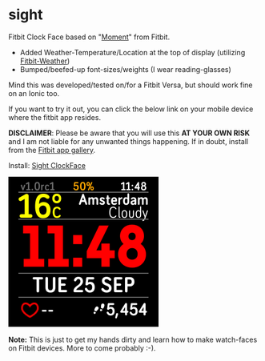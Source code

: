 # sight
Fitbit Clock Face based on "<a href="https://github.com/Fitbit/sdk-moment">Moment</a>" from Fitbit.

- Added Weather-Temperature/Location at the top of display (utilizing <a href="https://github.com/gregoiresage/fitbit-weather">Fitbit-Weather</a>)
- Bumped/beefed-up font-sizes/weights (I wear reading-glasses)

Mind this was developed/tested on/for a Fitbit Versa, but should work fine on an Ionic too.

If you want to try it out, you can click the below link on your mobile device where the fitbit app resides.

<b>DISCLAIMER</b>: Please be aware that you will use this <b>AT YOUR OWN RISK</b> and I am not liable for any unwanted things happening. If in doubt, install from the <a href="https://www.fitbit.com/fitbitos">Fitbit app gallery</a>.

Install: <a href="https://gam.fitbit.com/gallery/clock/bd192470-32bf-4507-9aca-e0fc9a9e0a38">Sight ClockFace</a>


![Alt text](https://github.com/cbuijs/sight/blob/master/screenshots/Default.png "ScreenShot")

<b>Note:</b> This is just to get my hands dirty and learn how to make watch-faces on Fitbit devices. More to come probably :-).
